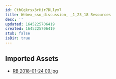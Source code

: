 ```yaml
---
id: CthGqkrsx3rHir7DLlyx7
title: Webex_sso_discussion_ _1_23_18 Resources
desc: ''
updated: 1645225706419
created: 1645225706419
stub: false
isDir: true
---
```

## Imported Assets
- [RB 2018-01-24 09.jpg](/assets/rb-2018-01-24-09.jpg)
